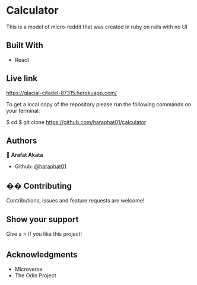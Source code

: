 # Calculator

This is a model of micro-reddit that was created in ruby on rails with no UI

## Built With

- React

## Live link
https://glacial-citadel-87315.herokuapp.com/

To get a local copy of the repository please run the following commands on your terminal:

$ cd <folder>
$ git clone https://github.com/haraphat01/calculator

## Authors

👤 **Arafat Akata**

- Github: [ @haraphat01](https://github.com/haraphat01)


## �� Contributing

Contributions, issues and feature requests are welcome!

## Show your support

Give a ⭐️ if you like this project!

## Acknowledgments

- Microverse
- The Odin Project

